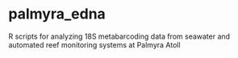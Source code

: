 # palmyra_edna
R scripts for analyzing 18S metabarcoding data from seawater and automated reef monitoring systems at Palmyra Atoll

